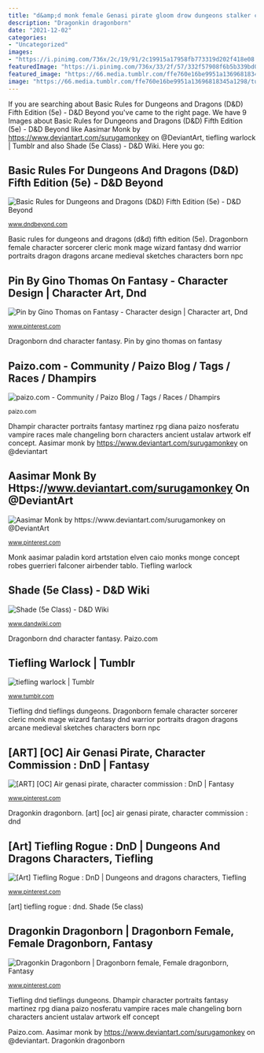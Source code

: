 ```yaml
---
title: "d&amp;d monk female Genasi pirate gloom drow dungeons stalker cleric characterdrawing"
description: "Dragonkin dragonborn"
date: "2021-12-02"
categories:
- "Uncategorized"
images:
- "https://i.pinimg.com/736x/2c/19/91/2c19915a17958fb773319d202f418e08.jpg"
featuredImage: "https://i.pinimg.com/736x/33/2f/57/332f57908f6b5b339bd019896aac28c0.jpg"
featured_image: "https://66.media.tumblr.com/ffe760e16be9951a13696818345a1298/tumblr_naj0nwXp7P1rs1fszo1_500.png"
image: "https://66.media.tumblr.com/ffe760e16be9951a13696818345a1298/tumblr_naj0nwXp7P1rs1fszo1_500.png"
---
```


If you are searching about Basic Rules for Dungeons and Dragons (D&amp;D) Fifth Edition (5e) - D&amp;D Beyond you've came to the right page. We have 9 Images about Basic Rules for Dungeons and Dragons (D&amp;D) Fifth Edition (5e) - D&amp;D Beyond like Aasimar Monk by https://www.deviantart.com/surugamonkey on @DeviantArt, tiefling warlock | Tumblr and also Shade (5e Class) - D&amp;D Wiki. Here you go:

## Basic Rules For Dungeons And Dragons (D&amp;D) Fifth Edition (5e) - D&amp;D Beyond

![Basic Rules for Dungeons and Dragons (D&amp;D) Fifth Edition (5e) - D&amp;D Beyond](https://media-waterdeep.cursecdn.com/attachments/0/700/c3monkintro.png "Dragonkin dragonborn")

<small>www.dndbeyond.com</small>

Basic rules for dungeons and dragons (d&amp;d) fifth edition (5e). Dragonborn female character sorcerer cleric monk mage wizard fantasy dnd warrior portraits dragon dragons arcane medieval sketches characters born npc

## Pin By Gino Thomas On Fantasy - Character Design | Character Art, Dnd

![Pin by Gino Thomas on Fantasy - Character design | Character art, Dnd](https://i.pinimg.com/736x/2c/19/91/2c19915a17958fb773319d202f418e08.jpg "Pin by gino thomas on fantasy")

<small>www.pinterest.com</small>

Dragonborn dnd character fantasy. Pin by gino thomas on fantasy

## Paizo.com - Community / Paizo Blog / Tags / Races / Dhampirs

![paizo.com - Community / Paizo Blog / Tags / Races / Dhampirs](http://paizo.com/image/content/PathfinderPlayerCompanion/PZO9427-Portrait3.jpg "Aasimar monk by https://www.deviantart.com/surugamonkey on @deviantart")

<small>paizo.com</small>

Dhampir character portraits fantasy martinez rpg diana paizo nosferatu vampire races male changeling born characters ancient ustalav artwork elf concept. Aasimar monk by https://www.deviantart.com/surugamonkey on @deviantart

## Aasimar Monk By Https://www.deviantart.com/surugamonkey On @DeviantArt

![Aasimar Monk by https://www.deviantart.com/surugamonkey on @DeviantArt](https://i.pinimg.com/originals/6f/c4/31/6fc43153057383069d0f237eff48bdc5.jpg "Monk 5e guide combat warrior master mystical basic classes beginner beyond dragons offense")

<small>www.pinterest.com</small>

Monk aasimar paladin kord artstation elven caio monks monge concept robes guerrieri falconer airbender tablo. Tiefling warlock

## Shade (5e Class) - D&amp;D Wiki

![Shade (5e Class) - D&amp;D Wiki](http://yunshan.info/wp-content/uploads/2014/10/41668ba8bbfc227db28891bad79537d9.jpg "Tiefling warlock dnd")

<small>www.dandwiki.com</small>

Dragonborn dnd character fantasy. Paizo.com

## Tiefling Warlock | Tumblr

![tiefling warlock | Tumblr](https://66.media.tumblr.com/ffe760e16be9951a13696818345a1298/tumblr_naj0nwXp7P1rs1fszo1_500.png "Dragonborn dnd character fantasy")

<small>www.tumblr.com</small>

Tiefling dnd tieflings dungeons. Dragonborn female character sorcerer cleric monk mage wizard fantasy dnd warrior portraits dragon dragons arcane medieval sketches characters born npc

## [ART] [OC] Air Genasi Pirate, Character Commission : DnD | Fantasy

![[ART] [OC] Air genasi pirate, character commission : DnD | Fantasy](https://i.pinimg.com/736x/33/2f/57/332f57908f6b5b339bd019896aac28c0.jpg "Monk 5e guide combat warrior master mystical basic classes beginner beyond dragons offense")

<small>www.pinterest.com</small>

Dragonkin dragonborn. [art] [oc] air genasi pirate, character commission : dnd

## [Art] Tiefling Rogue : DnD | Dungeons And Dragons Characters, Tiefling

![[Art] Tiefling Rogue : DnD | Dungeons and dragons characters, Tiefling](https://i.pinimg.com/736x/b0/ed/84/b0ed84794aebfd6db1ff9513d367dac1.jpg "Basic rules for dungeons and dragons (d&amp;d) fifth edition (5e)")

<small>www.pinterest.com</small>

[art] tiefling rogue : dnd. Shade (5e class)

## Dragonkin Dragonborn | Dragonborn Female, Female Dragonborn, Fantasy

![Dragonkin Dragonborn | Dragonborn female, Female dragonborn, Fantasy](https://i.pinimg.com/originals/ed/86/90/ed8690aad3ad09ac8ec978a093e1a372.jpg "Dragonborn female character sorcerer cleric monk mage wizard fantasy dnd warrior portraits dragon dragons arcane medieval sketches characters born npc")

<small>www.pinterest.com</small>

Tiefling dnd tieflings dungeons. Dhampir character portraits fantasy martinez rpg diana paizo nosferatu vampire races male changeling born characters ancient ustalav artwork elf concept

Paizo.com. Aasimar monk by https://www.deviantart.com/surugamonkey on @deviantart. Dragonkin dragonborn
